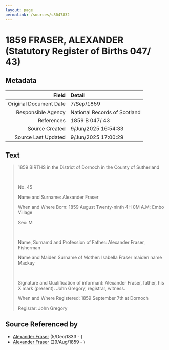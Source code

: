 ```yaml
---
layout: page
permalink: /sources/s8047832
---
```


# 1859 FRASER, ALEXANDER (Statutory Register of Births 047/ 43)

## Metadata

Field | Detail
---:|:---
Original Document Date | 7/Sep/1859
Responsible Agency | National Records of Scotland
References | 1859 B 047/ 43
Source Created | 9/Jun/2025 16:54:33
Source Last Updated | 9/Jun/2025 17:00:29

## Text

> 1859 BIRTHS in the District of Dornoch in the County of Sutherland
>
> <br/>
>
> No. 45
>
> Name and Surname: Alexander Fraser
>
> When and Where Born: 1859 August Twenty-ninth 4H 0M A.M; Embo Village
>
> Sex: M
>
> <br/>
>
> Name, Surnamd and Profession of Father: Alexander Fraser, Fisherman
>
> Name and Maiden Surname of Mother: Isabella Fraser maiden name Mackay
>
> <br/>
>
> Signature and Qualification of informant: Alexander Fraser, father, his X mark (present). John Gregory, registrar, witness.
>
> When and Where Registered: 1859 September 7th at Dornoch
>
> Regisrar: John Gregory
>

## Source Referenced by

* [Alexander Fraser](../people/@97086424@-alexander-fraser-b1833-12-5-d.md) (5/Dec/1833 - )
* [Alexander Fraser](../people/@36585616@-alexander-fraser-b1859-8-29-d.md) (29/Aug/1859 - )
